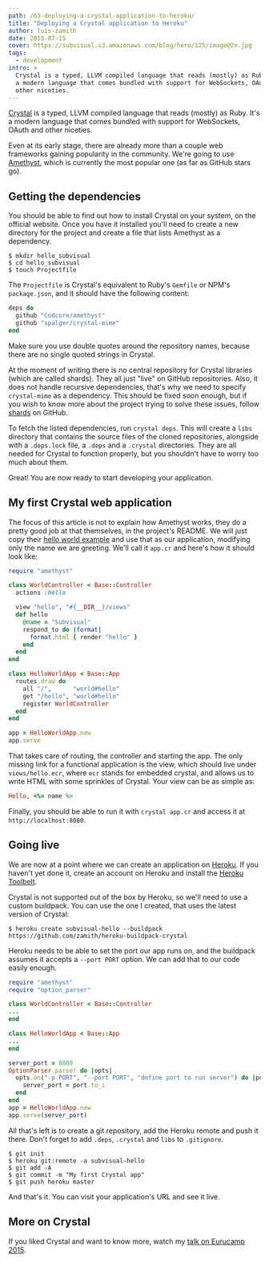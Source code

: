 ```yaml
---
path: /63-deploying-a-crystal-application-to-heroku/
title: "Deploying a Crystal application to Heroku"
author: luis-zamith
date: 2015-07-15
cover: https://subvisual.s3.amazonaws.com/blog/hero/125/image@2x.jpg
tags:
  - development
intro: >
  Crystal is a typed, LLVM compiled language that reads (mostly) as Ruby. It's
  a modern language that comes bundled with support for WebSockets, OAuth and
  other niceties.
---
```


[Crystal](http://crystal-lang.org/) is a typed, LLVM compiled language that
reads (mostly) as Ruby. It's a modern language that comes bundled with support
for WebSockets, OAuth and other niceties.

Even at its early stage, there are already more than a couple web frameworks
gaining popularity in the community. We're going to use
[Amethyst](https://github.com/Codcore/Amethyst), which is currently the most
popular one (as far as GitHub stars go).

## Getting the dependencies

You should be able to find out how to install Crystal on your system, on the official
website. Once you have it installed you'll need to create a new directory for
the project and create a file that lists Amethyst as a dependency.

```
$ mkdir hello_subvisual
$ cd hello_subvisual
$ touch Projectfile
```

The `Projectfile` is Crystal's equivalent to Ruby's `Gemfile` or NPM's
`package.json`, and it should have the following content:

```ruby
deps do
  github "Codcore/amethyst"
  github "spalger/crystal-mime"
end
```

Make sure you use double quotes around the repository names, because there are no
single quoted strings in Crystal.

At the moment of writing there is no central repository for Crystal libraries
(which are called shards). They all just "live" on GitHub repositories. Also, it
does not handle recursive dependencies, that's why we need to specify
`crystal-mime` as a dependency. This should be fixed soon enough, but if you
wish to know more about the project trying to solve these issues, follow
[shards](https://github.com/ysbaddaden/shards) on GitHub.

To fetch the listed dependencies, run `crystal deps`. This will create a `libs`
directory that contains the source files of the cloned repositories, alongside
with a `.deps.lock` file, a `.deps` and a `.crystal` directories. They are all
needed for Crystal to function properly, but you shouldn't have to worry too
much about them.

Great! You are now ready to start developing your application.

## My first Crystal web application

The focus of this article is not to explain how Amethyst works, they do a pretty
good job at that themselves, in the project's README. We will just copy their
[hello world example](https://github.com/Codcore/Amethyst#example) and use that
as our application, modifying only the name we are greeting. We'll call it
`app.cr` and here's how it should look like:

```ruby
require "amethyst"

class WorldController < Base::Controller
  actions :hello

  view "hello", "#{__DIR__}/views"
  def hello
    @name = "Subvisual"
    respond_to do |format|
      format.html { render "hello" }
    end
  end
end

class HelloWorldApp < Base::App
  routes.draw do
    all "/",      "world#hello"
    get "/hello", "world#hello"
    register WorldController
  end
end

app = HelloWorldApp.new
app.serve
```

That takes care of routing, the controller and starting the app. The only
missing link for a functional application is the view, which should live under
`views/hello.ecr`, where `ecr` stands for embedded crystal, and allows us to
write HTML with some sprinkles of Crystal. Your view can be as simple as:

```ruby
Hello, <%= name %>
```

Finally, you should be able to run it with `crystal app.cr` and access it at
`http://localhost:8080`.

## Going live

We are now at a point where we can create an application on
[Heroku](https://www.heroku.com/). If you haven't yet done it, create an account
on Heroku and install the [Heroku Toolbelt](https://toolbelt.heroku.com/).

Crystal is not supported out of the box by Heroku, so we'll need to use a custom
buildpack. You can use the one I created, that uses the latest version of
Crystal:

```
$ heroku create subvisual-hello --buildpack https://github.com/zamith/heroku-buildpack-crystal
```

Heroku needs to be able to set the port our app runs on, and the buildpack
assumes it accepts a `--port PORT` option. We can add that to our code easily
enough.

```ruby
require "amethyst"
require "option_parser"

class WorldController < Base::Controller
...
end

class HelloWorldApp < Base::App
...
end

server_port = 8080
OptionParser.parse! do |opts|
  opts.on("-p PORT", "--port PORT", "define port to run server") do |port|
    server_port = port.to_i
  end
end
app = HelloWorldApp.new
app.serve(server_port)
```

All that's left is to create a git repository, add the Heroku remote and push it
there. Don't forget to add `.deps`, `.crystal` and `libs` to `.gitignore`.

```
$ git init
$ heroku git:remote -a subvisual-hello
$ git add -A
$ git commit -m "My first Crystal app"
$ git push heroku master
```

And that's it. You can visit your application's URL and see it live.

## More on Crystal

If you liked Crystal and want to know more, watch my [talk on Eurucamp 2015](http://confreaks.tv/videos/eurucamp2015-crystal-the-programming-language).
